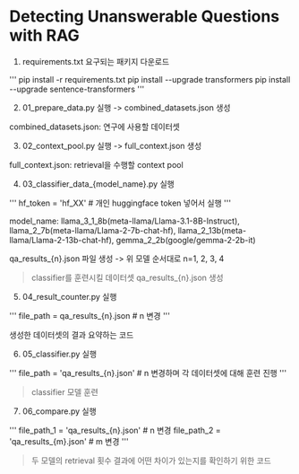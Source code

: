 # Detecting Unanswerable Questions with RAG

1. requirements.txt 요구되는 패키지 다운로드

'''
pip install -r requirements.txt
pip install --upgrade transformers
pip install --upgrade sentence-transformers
'''

2. 01_prepare_data.py 실행 -> combined_datasets.json 생성

combined_datasets.json: 연구에 사용할 데이터셋

3. 02_context_pool.py 실행 -> full_context.json 생성

full_context.json: retrieval을 수행할 context pool

4. 03_classifier_data_{model_name}.py 실행

'''
hf_token = 'hf_XX' # 개인 huggingface token 넣어서 실행
'''

model_name: llama_3_1_8b(meta-llama/Llama-3.1-8B-Instruct), llama_2_7b(meta-llama/Llama-2-7b-chat-hf), llama_2_13b(meta-llama/Llama-2-13b-chat-hf), gemma_2_2b(google/gemma-2-2b-it)

qa_results_{n}.json 파일 생성 -> 위 모델 순서대로 n=1, 2, 3, 4

> classifier를 훈련시킬 데이터셋 qa_results_{n}.json 생성

5. 04_result_counter.py 실행

'''
file_path = qa_results_{n}.json # n 변경
'''

생성한 데이터셋의 결과 요약하는 코드

6. 05_classifier.py 실행

'''
file_path = 'qa_results_{n}.json' # n 변경하며 각 데이터셋에 대해 훈련 진행
'''

> classifier 모델 훈련

7. 06_compare.py 실행

'''
file_path_1 = 'qa_results_{n}.json' # n 변경
file_path_2 = 'qa_results_{m}.json' # m 변경
'''

> 두 모델의 retrieval 횟수 결과에 어떤 차이가 있는지를 확인하기 위한 코드